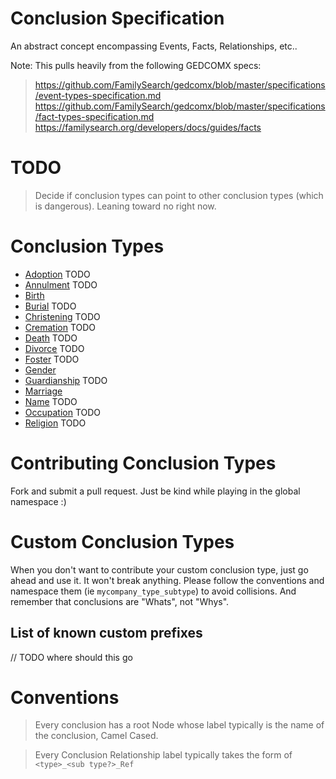 # Conclusion Specification
An abstract concept encompassing Events, Facts, Relationships, etc..

Note: This pulls heavily from the following GEDCOMX specs:
> https://github.com/FamilySearch/gedcomx/blob/master/specifications/event-types-specification.md
> https://github.com/FamilySearch/gedcomx/blob/master/specifications/fact-types-specification.md
> https://familysearch.org/developers/docs/guides/facts


# TODO
> Decide if conclusion types can point to other conclusion types (which is dangerous). Leaning toward no right now.

# Conclusion Types

* [Adoption](adoption.md) TODO
* [Annulment](annulment.md) TODO
* [Birth](birth.md)
* [Burial](burial.md) TODO
* [Christening](christening.md) TODO
* [Cremation](cremation.md) TODO
* [Death](death.md) TODO
* [Divorce](divorce.md) TODO
* [Foster](foster.md) TODO
* [Gender](gender.md) 
* [Guardianship](guardianship.md) TODO
* [Marriage](marriage.md)
* [Name](name.md) TODO
* [Occupation](occupation.md) TODO
* [Religion](religion.md) TODO


# Contributing Conclusion Types
Fork and submit a pull request. Just be kind while playing in the global namespace :)

# Custom Conclusion Types
When you don't want to contribute your custom conclusion type, just go ahead and use it. It won't break anything.
Please follow the conventions and namespace them (ie `mycompany_type_subtype`) to avoid collisions.
And remember that conclusions are "Whats", not "Whys".

## List of known custom prefixes
// TODO where should this go

# Conventions

> Every conclusion has a root Node whose label typically is the name of the conclusion, Camel Cased.

> Every Conclusion Relationship label typically takes the form of `<type>_<sub type?>_Ref`